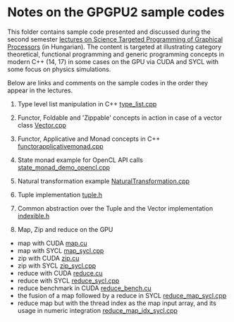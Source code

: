 # Notes on the GPGPU2 sample codes

This folder contains sample code presented and discussed during the second semester [lectures on Science Targeted Programming of Graphical Processors](http://gpu.wigner.mta.hu/hu/laboratory/teaching/science-targeted-programming-of-graphical-processors-2) (in Hungarian). The content is targeted at illustrating category theoretical, functional programming and generic programming concepts in modern C++ (14, 17) in some cases on the GPU via CUDA and SYCL with some focus on physics simulations.

Below are links and comments on the sample codes in the order they appear in the lectures.

1. Type level list manipulation in C++ [type_list.cpp](https://github.com/Wigner-GPU-Lab/Teaching/blob/master/GPGPU2/type_list.cpp)

2. Functor, Foldable and 'Zippable' concepts in action in case of a vector class [Vector.cpp](https://github.com/Wigner-GPU-Lab/Teaching/blob/master/GPGPU2/Vector.cpp)

3. Functor, Applicative and Monad concepts in C++ [functorapplicativemonad.cpp](https://github.com/Wigner-GPU-Lab/Teaching/blob/master/GPGPU2/functorapplicativemonad.cpp)

4. State monad example for OpenCL API calls [state_monad_demo_opencl.cpp](https://github.com/Wigner-GPU-Lab/Teaching/blob/master/GPGPU2/state_monad_demo_opencl.cpp)

5. Natural transformation example [NaturalTransformation.cpp](https://github.com/Wigner-GPU-Lab/Teaching/blob/master/GPGPU2/NaturalTransformation.cpp)

6. Tuple implementation [tuple.h](https://github.com/Wigner-GPU-Lab/Teaching/blob/master/GPGPU2/tuple.h)

7. Common abstraction over the Tuple and the Vector implementation [indexible.h](https://github.com/Wigner-GPU-Lab/Teaching/blob/master/GPGPU2/indexible.h)

7. Map, Zip and reduce on the GPU
 - map with CUDA [map.cu](https://github.com/Wigner-GPU-Lab/Teaching/blob/master/GPGPU2/map.cu)
 - map with SYCL [map_sycl.cpp](https://github.com/Wigner-GPU-Lab/Teaching/blob/master/GPGPU2/map_sycl.cpp)
 - zip with CUDA [zip.cu](https://github.com/Wigner-GPU-Lab/Teaching/blob/master/GPGPU2/zip.cu)
 - zip with SYCL [zip_sycl.cpp](https://github.com/Wigner-GPU-Lab/Teaching/blob/master/GPGPU2/zip_sycl.cpp)
 - reduce with CUDA [reduce.cu](https://github.com/Wigner-GPU-Lab/Teaching/blob/master/GPGPU2/reduce.cu)
 - reduce with SYCL [reduce_sycl.cpp](https://github.com/Wigner-GPU-Lab/Teaching/blob/master/GPGPU2/reduce_sycl.cpp)
 - reduce benchmark in CUDA [reduce_bench.cu](https://github.com/Wigner-GPU-Lab/Teaching/blob/master/GPGPU2/reduce_bench.cu)
 - the fusion of a map followed by a reduce in SYCL [reduce_map_sycl.cpp](https://github.com/Wigner-GPU-Lab/Teaching/blob/master/GPGPU2/reduce_map_sycl.cpp)
 - reduce map but with the thread index as the map input array, and its usage in numeric integration [reduce_map_idx_sycl.cpp](https://github.com/Wigner-GPU-Lab/Teaching/blob/master/GPGPU2/reduce_map_idx_sycl.cpp)
